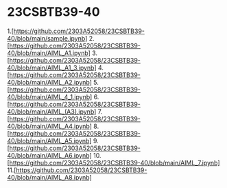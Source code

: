 # 23CSBTB39-40
1.[https://github.com/2303A52058/23CSBTB39-40/blob/main/sample.ipynb]
2.[https://github.com/2303A52058/23CSBTB39-40/blob/main/AIML_A1.ipynb]
3.[https://github.com/2303A52058/23CSBTB39-40/blob/main/AIML_A1_3.ipynb]
4.[https://github.com/2303A52058/23CSBTB39-40/blob/main/AIML_A2.ipynb]
5.[https://github.com/2303A52058/23CSBTB39-40/blob/main/AIML_4_1.ipynb]
6.[https://github.com/2303A52058/23CSBTB39-40/blob/main/AIML_(A3).ipynb]
7.[https://github.com/2303A52058/23CSBTB39-40/blob/main/AIML_A4.ipynb]
8.[https://github.com/2303A52058/23CSBTB39-40/blob/main/AIML_A5.ipynb]
9.[https://github.com/2303A52058/23CSBTB39-40/blob/main/AIML_A6.ipynb]
10.[https://github.com/2303A52058/23CSBTB39-40/blob/main/AIML_7.ipynb]
11.[https://github.com/2303A52058/23CSBTB39-40/blob/main/AIML_A8.ipynb]
